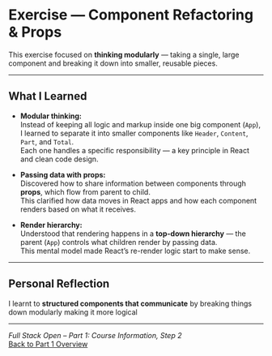 #  Exercise — Component Refactoring & Props

This exercise focused on **thinking modularly** — taking a single, large component and breaking it down into smaller, reusable pieces.

---

## What I Learned

- **Modular thinking:**  
  Instead of keeping all logic and markup inside one big component (`App`), I learned to separate it into smaller components like `Header`, `Content`, `Part`, and `Total`.  
  Each one handles a specific responsibility — a key principle in React and clean code design.

- **Passing data with props:**  
  Discovered how to share information between components through **props**, which flow from parent to child.  
  This clarified how data moves in React apps and how each component renders based on what it receives.

- **Render hierarchy:**  
  Understood that rendering happens in a **top-down hierarchy** — the parent (`App`) controls what children render by passing data.  
  This mental model made React’s re-render logic start to make sense.

---

##  Personal Reflection
I learnt to  **structured components that communicate** by 
breaking things down modularly making it more logical

---

 *Full Stack Open – Part 1: Course Information, Step 2*  
 [Back to Part 1 Overview](../README.md)
